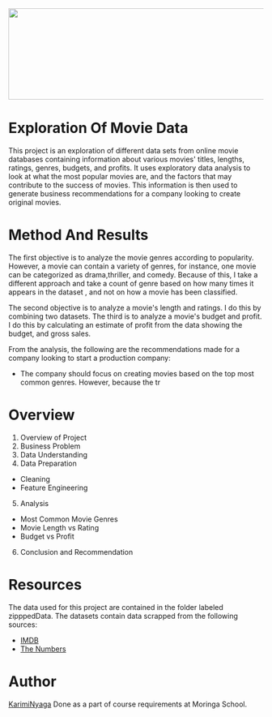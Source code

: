 
<img src="https://github-production-user-asset-6210df.s3.amazonaws.com/133044097/255424273-bdfb7c46-812a-4ee5-b738-b966b6a5ca58.jpg" width="900" height="180" />





# Exploration Of Movie Data

This project is an exploration of different data sets from online movie databases containing information about various movies' titles, lengths, ratings, genres, budgets, and profits. It uses exploratory data analysis to look at what the most popular movies are, and the factors that may contribute to the success of movies. This information is then used to generate business recommendations for a company looking to create original movies. 

# Method And Results
The first objective is to analyze the movie genres according to popularity. However, a movie can contain a variety of genres, for instance, one movie can be categorized as drama,thriller, and comedy. Because of this, I take a different approach and take a count of genre based on how many times it appears in the dataset
, and not on how a movie has been classified. 

The second objective is to analyze a movie's length and ratings. I do this by combining two datasets. The third is to analyze a movie's budget and profit. I do this by calculating an estimate of profit from the data showing the budget, and gross sales. 

From the analysis, the following are the recommendations made for a company looking to start a production company:
- The company should focus on creating movies based on the top most common genres. However, because the tr

# Overview
1. Overview of Project
2. Business Problem
3. Data Understanding
4. Data Preparation
- Cleaning
- Feature Engineering
5. Analysis
- Most Common Movie Genres
- Movie Length vs Rating
- Budget vs  Profit
6. Conclusion and Recommendation

# Resources
The data used for this project are contained in the folder labeled zipppedData. The datasets contain data scrapped from the following sources:
- [IMDB](https://www.imdb.com/)
- [The Numbers](https://www.the-numbers.com/)

# Author
[KarimiNyaga](https://github.com/KarimiNyaga)
Done as a part of course requirements at Moringa School. 

